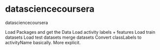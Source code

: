 # datasciencecoursera
datasciencecoursera


Load Packages and get the Data
Load activity labels + features
Load train datasets
Load test datasets
merge datasets
Convert classLabels to activityName basically. More explicit.
